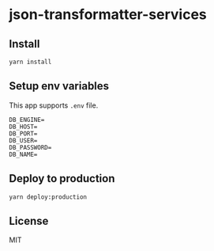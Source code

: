 # json-transformatter-services

## Install
```
yarn install
```

## Setup env variables
This app supports `.env` file.
```
DB_ENGINE=
DB_HOST=
DB_PORT=
DB_USER=
DB_PASSWORD=
DB_NAME=

```

## Deploy to production
```
yarn deploy:production
```

## License
MIT
